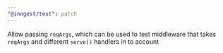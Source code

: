 ```yaml
---
"@inngest/test": patch
---
```


Allow passing `reqArgs`, which can be used to test middleware that takes `reqArgs` and different `serve()` handlers in to account
